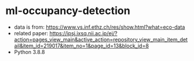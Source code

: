 # ml-occupancy-detection
- data is from: https://www.vs.inf.ethz.ch/res/show.html?what=eco-data  
- related paper: https://ipsj.ixsq.nii.ac.jp/ej/?action=pages_view_main&active_action=repository_view_main_item_detail&item_id=219017&item_no=1&page_id=13&block_id=8
- Python 3.8.8
